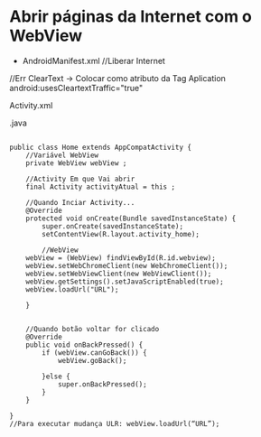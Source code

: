 # Abrir páginas da Internet com o WebView
* AndroidManifest.xml
//Liberar Internet
<uses-permission android:name="android.permission.INTERNET" />
//Err ClearText -> Colocar como atributo da Tag Aplication
android:usesCleartextTraffic="true"


Activity.xml

<WebView
    android:id="@+id/webview"
    android:layout_width="match_parent"
    android:layout_height="match_parent"
    android:layout_alignParentStart="true"
    android:layout_alignParentTop="true"
    android:layout_marginTop="0dp" />

.java
<pre><code>
public class Home extends AppCompatActivity {
    //Variável WebView
    private WebView webView ;
    
    //Activity Em que Vai abrir
    final Activity activityAtual = this ;

    //Quando Inciar Activity...
    @Override
    protected void onCreate(Bundle savedInstanceState) {
        super.onCreate(savedInstanceState);
        setContentView(R.layout.activity_home);

        //WebView 
	webView = (WebView) findViewById(R.id.webview);
	webView.setWebChromeClient(new WebChromeClient());
	webView.setWebViewClient(new WebViewClient());
	webView.getSettings().setJavaScriptEnabled(true);
	webView.loadUrl("URL");

    }


    //Quando botão voltar for clicado
    @Override
    public void onBackPressed() {
        if (webView.canGoBack()) {
            webView.goBack();

        }else {
            super.onBackPressed();
        }
    }

}
//Para executar mudança ULR: webView.loadUrl(“URL”);

</code></pre>
